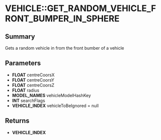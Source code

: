 # VEHICLE::GET_RANDOM_VEHICLE_FRONT_BUMPER_IN_SPHERE

## Summary
Gets a random vehicle in from the front bumber of a vehicle

## Parameters
* **FLOAT** centreCoorsX
* **FLOAT** centreCoorsY
* **FLOAT** centreCoorsZ
* **FLOAT** radius
* **MODEL_NAMES** vehicleModelHashKey
* **INT** searchFlags
* **VEHICLE_INDEX** vehicleToBeIgnored = null

## Returns
* **VEHICLE_INDEX**